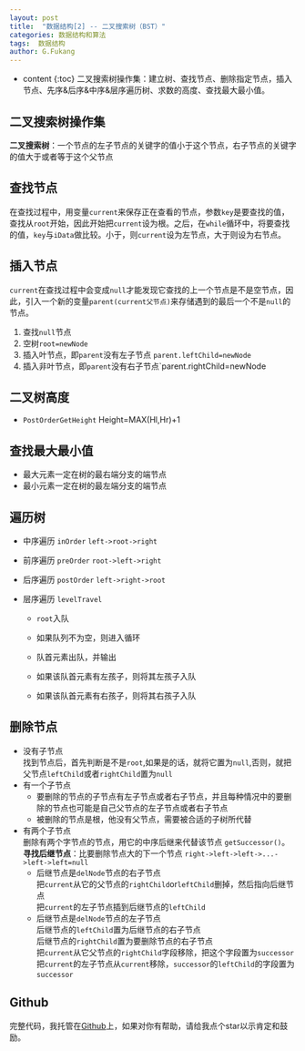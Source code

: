 ```yaml
---
layout: post
title:  "数据结构[2] -- 二叉搜索树（BST）"
categories: 数据结构和算法
tags:  数据结构
author: G.Fukang
---
```


* content
{:toc}
二叉搜索树操作集：建立树、查找节点、删除指定节点，插入节点、先序&后序&中序&层序遍历树、求数的高度、查找最大最小值。





## 二叉搜索树操作集

**二叉搜索树**：一个节点的左子节点的关键字的值小于这个节点，右子节点的关键字的值大于或者等于这个父节点

## 查找节点

在查找过程中，用变量`current`来保存正在查看的节点，参数`key`是要查找的值，查找从`root`开始，因此开始把`current`设为根。之后，在`while`循环中，将要查找的值，`key`与`iData`做比较。小于，则`current`设为左节点，大于则设为右节点。

## 插入节点

`current`在查找过程中会变成`null`才能发现它查找的上一个节点是不是空节点，因此，引入一个新的变量`parent(current父节点)`来存储遇到的最后一个不是`null`的节点。

1. 查找`null`节点
2. 空树`root=newNode`
3. 插入叶节点，即`parent`没有左子节点 `parent.leftChild=newNode`
4. 插入非叶节点，即`parent`没有右子节点`parent.rightChild=newNode

## 二叉树高度
- `PostOrderGetHeight` Height=MAX(Hl,Hr)+1

## 查找最大最小值 
- 最大元素一定在树的最右端分支的端节点 
- 最小元素一定在树的最左端分支的端节点

## 遍历树
- 中序遍历 `inOrder`    `left->root->right`

- 前序遍历 `preOrder`   `root->left->right`

- 后序遍历 `postOrder`  `left->right->root`

- 层序遍历 `levelTravel`

  - `root`入队
  - 如果队列不为空，则进入循环    


  - 队首元素出队，并输出
  - 如果该队首元素有左孩子，则将其左孩子入队
  - 如果该队首元素有右孩子，则将其右孩子入队

## 删除节点

- 没有子节点     
  找到节点后，首先判断是不是`root`,如果是的话，就将它置为`null`,否则，就把父节点`leftChild`或者`rightChild`置为`null`
- 有一个子节点
  - 要删除的节点的子节点有左子节点或者右子节点，并且每种情况中的要删除的节点也可能是自己父节点的左子节点或者右子节点
  - 被删除的节点是根，他没有父节点，需要被合适的子树所代替
- 有两个子节点        
  删除有两个字节点的节点，用它的中序后继来代替该节点 `getSuccessor()`。      
  **寻找后继节点**：比要删除节点大的下一个节点 `right->left->left->...->left->left=null` 
  - 后继节点是`delNode`节点的右子节点       
    把`current`从它的父节点的`rightChild`or`leftChild`删掉，然后指向后继节点     
    把`current`的左子节点插到后继节点的`leftChild`
  - 后继节点是`delNode`节点的左子节点       
    后继节点的`leftChild`置为后继节点的右子节点       
    后继节点的`rightChild`置为要删除节点的右子节点     
    把`current`从它父节点的`rightChild`字段移除，把这个字段置为`successor`       
    把`current`的左子节点从`current`移除，`successor`的`leftChild`的字段置为`successor`    

## Github

完整代码，我托管在[Github](https://github.com/gongfukangEE/Data-Structures-Java/tree/master/src/BinaryTree)上，如果对你有帮助，请给我点个star以示肯定和鼓励。